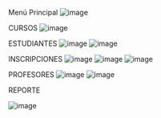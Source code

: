 Menú Principal
![image](https://github.com/user-attachments/assets/b0425e3f-84ed-4ffa-9095-ab6992495a6c)

CURSOS
![image](https://github.com/user-attachments/assets/3c445572-ceed-4d79-ad2c-011ff5a84d4a)

ESTUDIANTES
![image](https://github.com/user-attachments/assets/20315050-f1bb-4ef1-ab56-78f807faa207)
![image](https://github.com/user-attachments/assets/112fbcce-0e5f-48ef-a463-dc0b24c45a4e)

INSCRIPCIONES
![image](https://github.com/user-attachments/assets/44387ca3-86a6-4f38-8f33-914a543d6483)
![image](https://github.com/user-attachments/assets/2db75187-8459-4086-b18d-e18a3a52a7ac)
![image](https://github.com/user-attachments/assets/ba95a51c-68c8-47b7-8c34-c3976b89489c)


PROFESORES
![image](https://github.com/user-attachments/assets/26b2d33c-641b-49b5-af92-2119e3cad240)
![image](https://github.com/user-attachments/assets/3ff5298f-a22e-4fa1-9737-1543d5eb4b25)

REPORTE

![image](https://github.com/user-attachments/assets/e9e1b926-199f-43f7-9fab-782eb1b68572)
